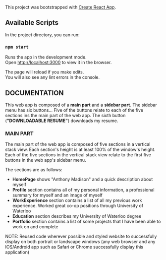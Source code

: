 This project was bootstrapped with [Create React App](https://github.com/facebook/create-react-app).

## Available Scripts

In the project directory, you can run:

### `npm start`

Runs the app in the development mode.<br />
Open [http://localhost:3000](http://localhost:3000) to view it in the browser.

The page will reload if you make edits.<br />
You will also see any lint errors in the console.

## DOCUMENTATION

This web app is composed of a **main part** and a **sidebar part**. The sidebar menu has six buttons... Five of the buttons relate to each of the five sections ins the main part of the web app. The sixth button (**"DOWNLOADABLE RESUME"**) downloads my resume.

### MAIN PART

The main part of the web app is composed of five sections in a vertical stack view. Each section's height is at least 100% of the window's height. Each of the five sections in the vertical stack view relate to the first five buttons in the web app's sidebar menu. 

The sections are as follows:

-  **HomePage** shows "Anthony Madison" and a quick description about myself
- **Profile** section contains all of my personal information, a professional summary for myself and an image of myself
- **WorkExperience** section contains a list of all my previous work experience. Worked great co-op positions through University of Waterloo
- **Education** section describes my University of Waterloo degree
- **Portfolio** section contains a list of some projects that I have been able to work on and complete



NOTE: Reused code wherever possible and styled website to successfully display on both portrait or landscape windows (any web browser and any IOS/Android app such as Safari or Chrome successfully display this application)
